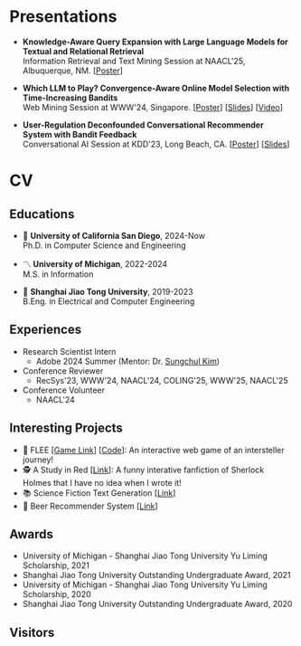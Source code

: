 # Presentations

* **Knowledge-Aware Query Expansion with Large Language Models for Textual and Relational Retrieval** <br>
  Information Retrieval and Text Mining Session at NAACL'25, Albuquerque, NM. 
  [[Poster](https://andree-9.github.io/docs/naacl25_poster.pdf)]

* **Which LLM to Play? Convergence-Aware Online Model Selection with Time-Increasing Bandits** <br>
  Web Mining Session at WWW'24, Singapore. 
  [[Poster](https://andree-9.github.io/docs/www24_poster.pdf)] [[Slides](https://andree-9.github.io/docs/www24_slides.pdf)] [[Video](https://www.youtube.com/watch?v=lG7B_QxbZ2Q&list=PL_4c34HZDoN6Ysc_Xw1V3V-M9KESB9bJ9&index=197)]

* **User-Regulation Deconfounded Conversational Recommender System with Bandit Feedback** <br>
  Conversational AI Session at KDD'23, Long Beach, CA. 
  [[Poster](https://andree-9.github.io/docs/kdd23_poster.pdf)] [[Slides](https://andree-9.github.io/docs/kdd23_slides.pdf)]

# CV
## Educations

* :trident: **University of California San Diego**, 2024-Now <br>
Ph.D. in Computer Science and Engineering

* :part_alternation_mark: **University of Michigan**, 2022-2024 <br>
M.S. in Information

* 🦶 **Shanghai Jiao Tong University**, 2019-2023 <br>
B.Eng. in Electrical and Computer Engineering

## Experiences
* Research Scientist Intern
  * Adobe 2024 Summer (Mentor: Dr. [Sungchul Kim](https://sites.google.com/site/subright/))
* Conference Reviewer
  * RecSys'23, WWW'24, NAACL'24, COLING'25, WWW'25, NAACL'25
* Conference Volunteer
  * NAACL'24

## Interesting Projects
* :milky_way: FLEE [[Game Link](https://andree-9.github.io/FLEE/)] [[Code](https://github.com/Andree-9/FLEE)]: An interactive web game of an intersteller journey!
* 🕵️ A Study in Red [[Link](https://d1b10bmlvqabco.cloudfront.net/attach/k6h5x3ba2bj6l2/k6hx2hm5whe43e/k9m4xl4m9wqy/A_Study_in_Red.html)]: A funny interative fanfiction of Sherlock Holmes that I have no idea when I wrote it!
* :books: Science Fiction Text Generation [[Link](https://github.com/Andree-9/SciFiGPT)]
* :beer: Beer Recommender System [[Link](https://github.com/Andree-9/BeerRec/)]

## Awards
* University of Michigan - Shanghai Jiao Tong University Yu Liming Scholarship, 2021
* Shanghai Jiao Tong University Outstanding Undergraduate Award, 2021
* University of Michigan - Shanghai Jiao Tong University Yu Liming Scholarship, 2020
* Shanghai Jiao Tong University Outstanding Undergraduate Award, 2020

## Visitors
<script type='text/javascript' id='clustrmaps' src='//cdn.clustrmaps.com/map_v2.js?cl=343739&w=300&t=tt&d=KYawSvUri0xviH0XUuFXADAU5jT8Jz6CcEo2-YUIe20&co=ffffff&cmo=009fff&cmn=18e0ff&ct=cdd4d9'></script>

